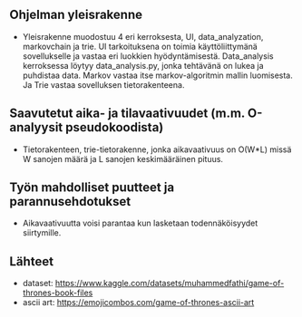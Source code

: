 
## Ohjelman yleisrakenne
 - Yleisrakenne muodostuu 4 eri kerroksesta, UI, data_analyzation, markovchain ja trie. UI tarkoituksena on 
 toimia käyttöliittymänä sovellukselle ja vastaa eri luokkien hyödyntämisestä. Data_analysis kerroksessa löytyy
 data_analysis.py, jonka tehtävänä on lukea ja puhdistaa data.  Markov vastaa itse markov-algoritmin mallin luomisesta. 
 Ja Trie vastaa sovelluksen tietorakenteena. 
 
 ## Saavutetut aika- ja tilavaativuudet (m.m. O-analyysit pseudokoodista)
  - Tietorakenteen, trie-tietorakenne, jonka aikavaativuus on O(W*L) missä W sanojen määrä ja L sanojen keskimääräinen pituus.

 ## Työn mahdolliset puutteet ja parannusehdotukset
  - Aikavaativuutta voisi parantaa kun lasketaan todennäköisyydet siirtymille. 
 ## Lähteet
  - dataset: https://www.kaggle.com/datasets/muhammedfathi/game-of-thrones-book-files
  - ascii art: https://emojicombos.com/game-of-thrones-ascii-art
